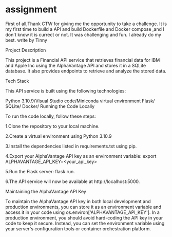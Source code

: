 # assignment
First of all,Thank CTW for giving me the opportunity to take a challenge.
It is my first time to build a API and build Dockerfile and Docker compose ,and I don't know it is currect or not.
It was challenging and fun.
I already do my best.
           write by Tinny

Project Description

This project is a Financial API service that retrieves financial data for IBM and Apple Inc using the AlphaVantage API and stores it in a SQLite database. It also provides endpoints to retrieve and analyze the stored data.

Tech Stack

This API service is built using the following technologies:

Python 3.10.9/Visual Studio code/Miniconda virtual environment
Flask/
SQLite/
Docker/
Running the Code Locally

To run the code locally, follow these steps:

1.Clone the repository to your local machine. 

2.Create a virtual environment using Python 3.10.9 

3.Install the dependencies listed in requirements.txt using pip. 

4.Export your AlphaVantage API key as an environment variable: export ALPHAVANTAGE_API_KEY=<your_api_key> 

5.Run the Flask server: flask run. 

6.The API service will now be available at http://localhost:5000.


Maintaining the AlphaVantage API Key

To maintain the AlphaVantage API key in both local development and production environments, you can store it as an environment variable and access it in your code using os.environ['ALPHAVANTAGE_API_KEY']. In a production environment, you should avoid hard-coding the API key in your code to keep it secure. Instead, you can set the environment variable using your server's configuration tools or container orchestration platform.
